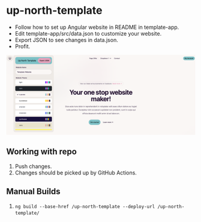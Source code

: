 # up-north-template

- Follow how to set up Angular website in README in template-app.
- Edit template-app/src/data.json to customize your website.
- Export JSON to see changes in data.json.
- Profit.

![Image of Up North Template](Documents/website.png "Image of Up North Template")

## Working with repo
1. Push changes.
1. Changes should be picked up by GitHub Actions.

## Manual Builds
1. ```ng build --base-href /up-north-template --deploy-url /up-north-template/```

